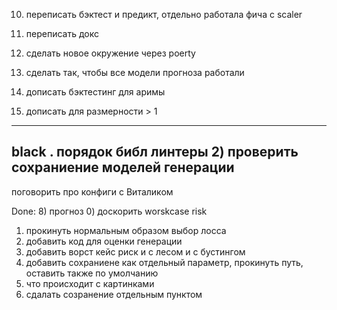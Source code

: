 10) переписать бэктест и предикт, отдельно работала фича с scaler
11) переписать докс
12) сделать новое окружение через poerty
14) сделать так, чтобы все модели прогноза работали


8) дописать бэктестинг для аримы
9) дописать для размерности > 1
----
black .
порядок библ
линтеры
2) проверить сохраниение моделей генерации
----
поговорить про конфиги с Виталиком

Done:
8) прогноз
0) доскорить worskcase risk
1) прокинуть нормальным образом выбор лосса 
3) добавить код для оценки генерации
5) добавить ворст кейс риск и с лесом и с бустингом
7) добавить сохраниене как отдельный параметр, прокинуть путь, оставить также по умолчанию
13) что происходит с картинками
15) сдалать созранение отдельным пунктом